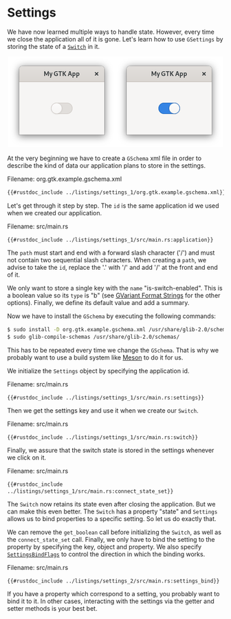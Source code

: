 # Settings

We have now learned multiple ways to handle state.
However, every time we close the application all of it is gone.
Let's learn how to use `GSettings` by storing the state of a [`Switch`](https://gtk-rs.org/gtk4-rs/gtk4/struct.Switch.html) in it.

<div style="text-align:center"><img src="img/settings_buttons.png" /></div>

At the very beginning we have to create a `GSchema` xml file in order to describe the kind of data our application plans to store in the settings.

<span class="filename">Filename: org.gtk.example.gschema.xml</span>

```xml
{{#rustdoc_include ../listings/settings_1/org.gtk.example.gschema.xml}}
```
Let's get through it step by step.
The `id` is the same application id we used when we created our application.

<span class="filename">Filename: src/main.rs</span>

```rust,no_run
{{#rustdoc_include ../listings/settings_1/src/main.rs:application}}
```
The `path` must start and end with a forward slash character ('/') and must not contain two sequential slash characters.
When creating a `path`, we advise to take the `id`, replace the '.' with '/' and add '/' at the front and end of it.

We only want to store a single key with the `name` "is-switch-enabled".
This is a boolean value so its `type` is "b" (see [GVariant Format Strings](https://developer.gnome.org/glib/stable/gvariant-format-strings.html) for the other options).
Finally, we define its default value and add a summary.

Now we have to install the `GSchema` by executing the following commands:

```bash
$ sudo install -D org.gtk.example.gschema.xml /usr/share/glib-2.0/schemas/
$ sudo glib-compile-schemas /usr/share/glib-2.0/schemas/
```

This has to be repeated every time we change the `GSchema`.
That is why we probably want to use a build system like [Meson](https://mesonbuild.com/) to do it for us.

We initialize the `Settings` object by specifying the application id.

<span class="filename">Filename: src/main.rs</span>

```rust,no_run
{{#rustdoc_include ../listings/settings_1/src/main.rs:settings}}
```

Then we get the settings key and use it when we create our `Switch`.

<span class="filename">Filename: src/main.rs</span>

```rust,no_run
{{#rustdoc_include ../listings/settings_1/src/main.rs:switch}}
```

Finally, we assure that the switch state is stored in the settings whenever we click on it.

<span class="filename">Filename: src/main.rs</span>

```rust,no_run
{{#rustdoc_include ../listings/settings_1/src/main.rs:connect_state_set}}
```

The `Switch` now retains its state even after closing the application.
But we can make this even better.
The `Switch` has a property "state" and `Settings` allows us to bind properties to a specific setting.
So let us do exactly that.

We can remove the `get_boolean` call before initializing the `Switch`, as well as the `connect_state_set` call.
Finally, we only have to bind the setting to the property by specifying the key, object and property.
We also specify [`SettingsBindFlags`](https://gtk-rs.org/docs/gio/struct.SettingsBindFlags.html) to control the direction in which the binding works.

<span class="filename">Filename: src/main.rs</span>

```rust,no_run
{{#rustdoc_include ../listings/settings_2/src/main.rs:settings_bind}}
```

If you have a property which correspond to a setting, you probably want to bind it to it.
In other cases, interacting with the settings via the getter and setter methods is your best bet.